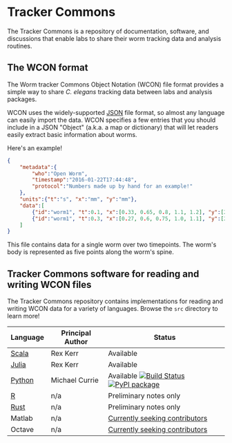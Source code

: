 # Tracker Commons

The Tracker Commons is a repository of documentation, software, and discussions that enable labs to share their worm tracking data and analysis routines.

## The WCON format

The Worm tracker Commons Object Notation (WCON) file format provides a simple way to share _C. elegans_ tracking data between labs and analysis packages.

WCON uses the widely-supported [JSON](http://json.org) file format, so almost any language can easily import the data.
WCON specifies a few entries that you should include in a JSON "Object" (a.k.a. a map or dictionary) that will let
readers easily extract basic information about worms.

Here's an example!

```JSON
{
    "metadata":{
        "who":"Open Worm",
        "timestamp":"2016-01-22T17:44:48",
        "protocol":"Numbers made up by hand for an example!"
    },
    "units":{"t":"s", "x":"mm", "y":"mm"},
    "data":[
        {"id":"worm1", "t":0.1, "x":[0.33, 0.65, 0.8, 1.1, 1.2], "y":[2.31, 2.25, 2.0, 1.87, 1.66]},
        {"id":"worm1", "t":0.3, "x":[0.27, 0.6, 0.75, 1.0, 1.1], "y":[2.4, 2.3, 2.07, 1.78, 1.75]}
    ]
}
```

This file contains data for a single worm over two timepoints.  The worm's body is represented as
five points along the worm's spine.

## Tracker Commons software for reading and writing WCON files

The Tracker Commons repository contains implementations for reading and writing WCON data for a variety of languages.  Browse the `src` directory to learn more!

| Language  | Principal Author  |  Status |
| ------------- | ------------- | ------------- |
| [Scala](src/scala)  | Rex Kerr  | Available |
| [Julia](src/julia)  | Rex Kerr  | Available |
| [Python](src/Python)  | Michael Currie | Available [![Build Status](https://travis-ci.org/openworm/tracker-commons.svg?branch=master)](https://travis-ci.org/openworm/tracker-commons) [![PyPI package](https://badge.fury.io/py/wcon.svg)](http://badge.fury.io/py/wcon)  |
| [R](src/R)  | n/a  | Preliminary notes only |
| [Rust](src/Rust)  | n/a  | Preliminary notes only |
| Matlab  | n/a  | [Currently seeking contributors](https://github.com/openworm/tracker-commons/issues/45) |
| Octave  | n/a  | [Currently seeking contributors](https://github.com/openworm/tracker-commons/issues/45) |
